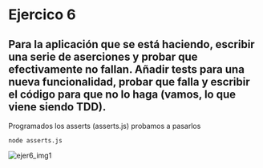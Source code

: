 # Ejercico 6

## Para la aplicación que se está haciendo, escribir una serie de aserciones y probar que efectivamente no fallan. Añadir tests para una nueva funcionalidad, probar que falla y escribir el código para que no lo haga (vamos, lo que viene siendo TDD).

Programados los asserts (asserts.js) probamos a pasarlos

`node asserts.js`

![ejer6_img1](http://googledrive.com/host/0B5Yam2FWqtZPZzR3TTBaSUpMZ2M/Ejercicio6_1.jpg)